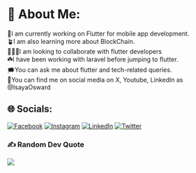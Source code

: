 # 💫 About Me:
🔭I am currently working on Flutter for mobile app development.<br>🪴I am also learning more about BlockChain.<br>🧑‍🤝‍🧑I am looking to collaborate with flutter developers<br>☘️I have been working with laravel before jumping to flutter.<br>
🗯️You can ask me about flutter and tech-related queries.<br>📩You can find me on social media on X, Youtube, LinkedIn as @IsayaOsward


## 🌐 Socials:
[![Facebook](https://img.shields.io/badge/Facebook-%231877F2.svg?logo=Facebook&logoColor=white)](https://facebook.com/IsayaOsward) [![Instagram](https://img.shields.io/badge/Instagram-%23E4405F.svg?logo=Instagram&logoColor=white)](https://instagram.com/isayaosward_) [![LinkedIn](https://img.shields.io/badge/LinkedIn-%230077B5.svg?logo=linkedin&logoColor=white)](https://linkedin.com/in/IsayaOsward) [![Twitter](https://img.shields.io/badge/Twitter-%231DA1F2.svg?logo=Twitter&logoColor=white)](https://twitter.com/IsayaOsward) 

### ✍️ Random Dev Quote
![](https://quotes-github-readme.vercel.app/api?type=horizontal&theme=radical)

